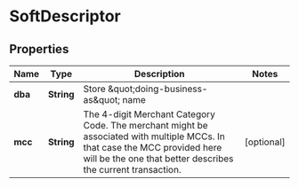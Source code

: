 
# SoftDescriptor

## Properties
Name | Type | Description | Notes
------------ | ------------- | ------------- | -------------
**dba** | **String** | Store \&quot;doing-business-as\&quot; name | 
**mcc** | **String** | The 4-digit Merchant Category Code. The merchant might be associated with multiple MCCs. In that case the MCC provided here will be the one that better describes the current transaction. |  [optional]



